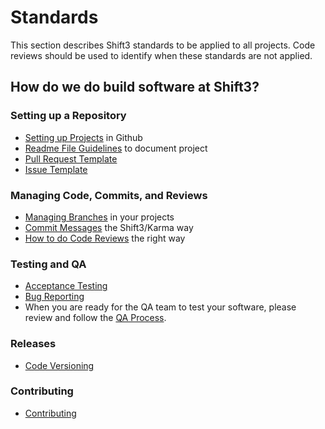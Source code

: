 # Standards
This section describes Shift3 standards to be applied to all projects. Code reviews should be used to identify when these standards are not applied.

## How do we do build software at Shift3?

### Setting up a Repository
- [Setting up Projects](project-setup.md) in Github
- [Readme File Guidelines](readme-guidelines.md) to document project
- [Pull Request Template](pull-request-template.md)
- [Issue Template](issue-template.md)

### Managing Code, Commits, and Reviews
- [Managing Branches](branching.md) in your projects
- [Commit Messages](commits.md) the Shift3/Karma way
- [How to do Code Reviews](code-reviews.md) the right way

### Testing and QA
- [Acceptance Testing](acceptance-testing.md)
- [Bug Reporting](bug-reporting.md)
- When you are ready for the QA team to test your software, please review and follow the [QA Process](../processes/qa-process.md).

### Releases
- [Code Versioning](code-versioning.md)

### Contributing
- [Contributing](contributing.md)
